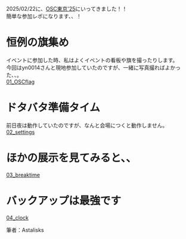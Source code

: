 2025/02/22に、[OSC東京'25](https://event.ospn.jp/osc2025-spring/)にいってきました！！  
簡単な参加レポになります、、！  
  
# 恒例の旗集め  
  
イベントに参加した時、私はよくイベントの看板や旗を撮ったりします。  
今回はyn0014さんと現地参加していたのですが、一緒に写真撮ればよかった、、。  
[01_OSCflag](https://github.com/shinrabansyo/tech-blog/blob/main/Articles/99-%E9%9B%91%E8%AB%87%E3%83%BB%E5%B0%8F%E3%83%8D%E3%82%BF%E9%9B%86/99-03_OSC%E6%9D%B1%E4%BA%AC'25%E3%81%AB%E3%81%84%E3%81%A3%E3%81%A6%E3%81%8D%E3%81%BE%E3%81%97%E3%81%9F/images/01_OSCflag.jpg)  
  
  
# ドタバタ準備タイム  
  
前日夜は動作していたのですが、なんと会場につくと動作しません。
[02_settings](https://github.com/shinrabansyo/tech-blog/blob/main/Articles/99-%E9%9B%91%E8%AB%87%E3%83%BB%E5%B0%8F%E3%83%8D%E3%82%BF%E9%9B%86/99-03_OSC%E6%9D%B1%E4%BA%AC'25%E3%81%AB%E3%81%84%E3%81%A3%E3%81%A6%E3%81%8D%E3%81%BE%E3%81%97%E3%81%9F/images/02_settings.jpg)




# ほかの展示を見てみると、、
[03_breaktime](https://github.com/shinrabansyo/tech-blog/blob/main/Articles/99-%E9%9B%91%E8%AB%87%E3%83%BB%E5%B0%8F%E3%83%8D%E3%82%BF%E9%9B%86/99-03_OSC%E6%9D%B1%E4%BA%AC'25%E3%81%AB%E3%81%84%E3%81%A3%E3%81%A6%E3%81%8D%E3%81%BE%E3%81%97%E3%81%9F/images/03_breaktime.jpg)




# バックアップは最強です
[04_clock](https://github.com/shinrabansyo/tech-blog/blob/main/Articles/99-%E9%9B%91%E8%AB%87%E3%83%BB%E5%B0%8F%E3%83%8D%E3%82%BF%E9%9B%86/99-03_OSC%E6%9D%B1%E4%BA%AC'25%E3%81%AB%E3%81%84%E3%81%A3%E3%81%A6%E3%81%8D%E3%81%BE%E3%81%97%E3%81%9F/images/04_clock.png)







筆者：Astalisks
